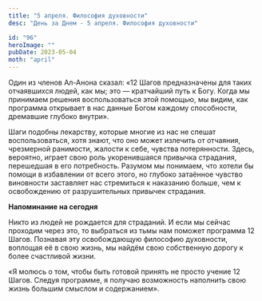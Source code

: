 ```yaml
---
title: "5 апреля. Философия духовности"
desc: "День за Днем - 5 апреля. Философия духовности"

id: "96"
heroImage: ""
pubDate: 2023-05-04
moth: "april"
---
```


Один из членов Ал-Анона сказал: «12 Шагов предназначены для таких отчаявшихся
людей, как мы; это — кратчайший путь к Богу. Когда мы принимаем решения
воспользоваться этой помощью, мы видим, как программа открывает в нас данные
Богом каждому способности, дремавшие глубоко внутри».

Шаги подобны лекарству, которые многие из нас не спешат воспользоваться, хотя
знают, что оно может излечить от отчаяния, чрезмерной ранимости, жалости к
себе, чувства потерянности. Здесь, вероятно, играет свою роль укоренившаяся
привычка страдания, перешедшая в его потребность. Разумом мы понимаем, что
хотели бы помощи в избавлении от всего этого, но глубоко затаённое чувство
виновности заставляет нас стремиться к наказанию больше, чем к освобождению от
разрушительных привычек страдания.

**Напоминание на сегодня**

Никто из людей не рождается для страданий. И если мы сейчас проходим через
это, то выбраться из тьмы нам поможет программа 12 Шагов. Познавая эту
освобождающую философию духовности, воплощая её в свою жизнь, мы найдём свою
собственную дорогу к более счастливой жизни.

«Я молюсь о том, чтобы быть готовой принять не просто учение 12 Шагов. Следуя
программе, я получаю возможность наполнить свою жизнь большим смыслом и
содержанием».
